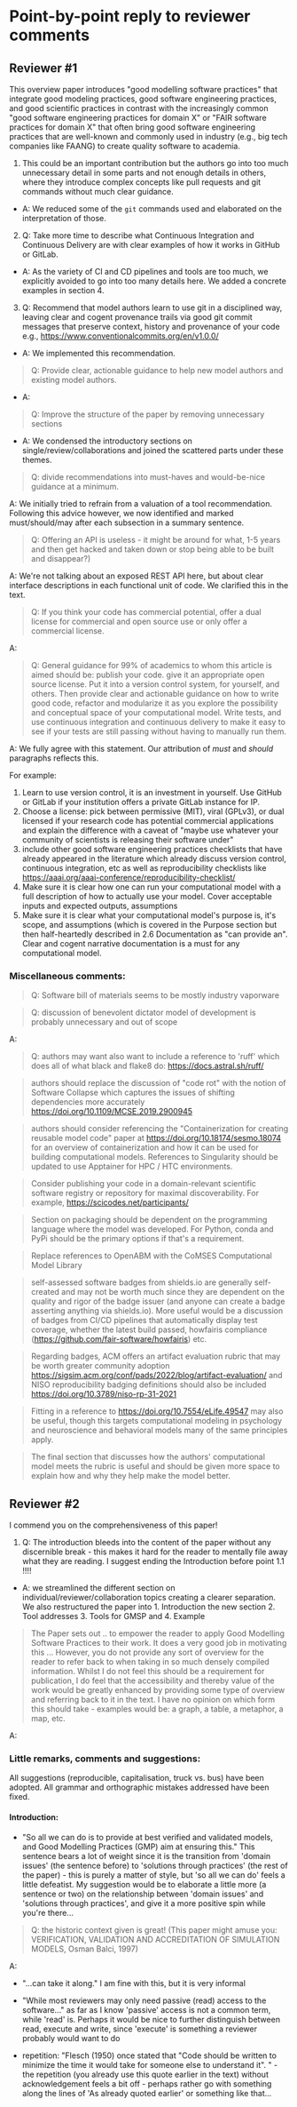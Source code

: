 <!--
SPDX-FileCopyrightText:  2024 Helmholtz-Zentrum hereon GmbH
SPDX-License-Identifier: CC-BY-NC-4.0
-->

# Point-by-point reply to reviewer comments

## Reviewer #1

This overview paper introduces "good modelling software practices" that integrate good modeling practices, good software engineering practices, and good scientific practices in contrast with the increasingly common "good software engineering practices for domain X" or "FAIR software practices for domain X" that often bring good software engineering practices that are well-known and commonly used in industry (e.g., big tech companies like FAANG) to create quality software to academia.

1. This could be an important contribution but the authors go into too much unnecessary detail in some parts and not enough details in others, where they introduce complex concepts like pull requests and git commands without much clear guidance.

- A: We reduced some of the `git` commands used and elaborated on the interpretation of those.

2. Q: Take more time to describe what Continuous Integration and Continuous Delivery are with clear examples of how it works in GitHub or GitLab.

- A: As the variety of CI and CD pipelines and tools are too much, we explicitly avoided to go into too many details here. We added a concrete examples in section 4.

3. Q: Recommend that model authors learn to use git in a disciplined way, leaving clear and cogent provenance trails via good git commit messages that preserve context, history and provenance of your code e.g., https://www.conventionalcommits.org/en/v1.0.0/

- A: We implemented this recommendation.

> Q: Provide clear, actionable guidance to help new model authors and existing model authors.

- A:

> Q: Improve the structure of the paper by removing unnecessary sections

- A: We condensed the introductory sections on single/review/collaborations and joined the scattered parts under these themes.

> Q: divide recommendations into must-haves and would-be-nice guidance at a minimum.

A: We initially tried to refrain from a valuation of a tool recommendation. Following this advice however, we now identified and marked must/should/may after each subsection in a summary sentence.

> Q: Offering an API is useless - it might be around for what, 1-5 years and then get hacked and taken down or stop being able to be built and disappear?)

A: We're not talking about an exposed REST API here, but about clear interface descriptions in each functional unit of code.  We clarified this in the text.

> Q: If you think your code has commercial potential, offer a dual license for commercial and open source use or only offer a commercial license.

A:

> Q: General guidance for 99% of academics to whom this article is aimed should be: publish your code. give it an appropriate open source license. Put it into a version control system, for yourself, and others. Then provide clear and actionable guidance on how to write good code, refactor and modularize it as you explore the possibility and conceptual space of your computational model. Write tests, and use continuous integration and continuous delivery to make it easy to see if your tests are still passing without having to manually run them.

A: We fully agree with this statement.  Our attribution of *must* and *should* paragraphs reflects this.

For example:

1. Learn to use version control, it is an investment in yourself. Use GitHub or GitLab if your institution offers a private GitLab instance for IP.
2. Choose a license: pick between permissive (MIT), viral (GPLv3), or dual licensed if your research code has potential commercial applications and explain the difference with a caveat of "maybe use whatever your community of scientists is releasing their software under"
3. include other good software engineering practices checklists that have already appeared in the literature which already discuss version control, continuous integration, etc as well as reproducibility checklists like https://aaai.org/aaai-conference/reproducibility-checklist/
4. Make sure it is clear how one can run your computational model with a full description of how to actually use your model. Cover acceptable inputs and expected outputs, assumptions
5. Make sure it is clear what your computational model's purpose is, it's scope, and assumptions (which is covered in the Purpose section but then half-heartedly described in 2.6 Documentation as "can provide an". Clear and cogent narrative documentation is a must for any computational model.

### Miscellaneous comments:

> Q: Software bill of materials seems to be mostly industry vaporware

> Q: discussion of benevolent dictator model of development is probably unnecessary and out of scope

A:

> Q: authors may want also want to include a reference to 'ruff' which does all of what black and flake8 do: https://docs.astral.sh/ruff/

> authors should replace the discussion of "code rot" with the notion of Software Collapse which captures the issues of shifting dependencies more accurately https://doi.org/10.1109/MCSE.2019.2900945

> authors should consider referencing the "Containerization for creating reusable model code" paper at https://doi.org/10.18174/sesmo.18074 for an overview of containerization and how it can be used for building computational models. References to Singularity should be updated to use Apptainer for HPC / HTC environments.

> Consider publishing your code in a domain-relevant scientific software registry or repository for maximal discoverability. For example, https://scicodes.net/participants/

> Section on packaging should be dependent on the programming language where the model was developed. For Python, conda and PyPi should be the primary options if that's a requirement.

> Replace references to OpenABM with the CoMSES Computational Model Library

> self-assessed software badges from shields.io are generally self-created and may not be worth much since they are dependent on the quality and rigor of the badge issuer (and anyone can create a badge asserting anything via shields.io). More useful would be a discussion of badges from CI/CD pipelines that automatically display test coverage, whether the latest build passed, howfairis compliance (https://github.com/fair-software/howfairis) etc.

> Regarding badges, ACM offers an artifact evaluation rubric that may be worth greater community adoption https://sigsim.acm.org/conf/pads/2022/blog/artifact-evaluation/ and NISO reproducibility badging definitions should also be included https://doi.org/10.3789/niso-rp-31-2021

> Fitting in a reference to https://doi.org/10.7554/eLife.49547 may also be useful, though this targets computational modeling in psychology and neuroscience and behavioral models many of the same principles apply.

> The final section that discusses how the authors' computational model meets the rubric is useful and should be given more space to explain how and why they help make the model better.

## Reviewer #2

I commend you on the comprehensiveness of this paper!

1. Q: The introduction bleeds into the content of the paper without any discernible break - this makes it hard for the reader to mentally file away what they are reading. I suggest ending the Introduction before point 1.1 !!!!

- A: we streamlined the different section on individual/reviewer/collaboration topics creating a clearer separation. We also restructured the paper into 1. Introduction the new section 2. Tool addresses 3. Tools for GMSP and 4. Example

> The Paper sets out .. to empower the reader to apply Good Modelling Software Practices to their work. It does a very good job in motivating this ... However, you do not provide any sort of overview for the reader to refer back to when taking in so much densely compiled information. Whilst I do not feel this should be a requirement for publication, I do feel that the accessibility and thereby value of the work would be greatly enhanced by providing some type of overview and referring back to it in the text. I have no opinion on which form this should take - examples would be: a graph, a table, a metaphor, a map, etc.

A:


### Little remarks, comments and suggestions:

All suggestions (reproducible, capitalisation, truck vs. bus) have been adopted.  All grammar and orthographic mistakes addressed have been fixed.

#### Introduction:

- "So all we can do is to provide at best verified and validated models, and Good Modelling Practices (GMP) aim at ensuring this." This sentence bears a lot of weight since it is the transition from 'domain issues' (the sentence before) to 'solutions through practices' (the rest of the paper) - this is purely a matter of style, but 'so all we can do' feels a little defeatist. My suggestion would be to elaborate a little more (a sentence or two) on the relationship between 'domain issues' and 'solutions through practices', and give it a more positive spin while you're there...

> Q: the historic context given is great! (This paper might amuse you: VERIFICATION, VALIDATION AND ACCREDITATION OF SIMULATION MODELS, Osman Balci, 1997)

A:

- "...can take it along." I am fine with this, but it is very informal
- "While most reviewers may only need passive (read) access to the software..." as far as I know 'passive' access is not a common term, while 'read' is. Perhaps it would be nice to further distinguish between read, execute and write, since 'execute' is something a reviewer probably would want to do


- repetition: "Flesch (1950) once stated that "Code should be written to minimize the time it would take for someone else to understand it". " - the repetition (you already use this quote earlier in the text) without acknowledgement feels a bit off - perhaps rather go with something along the lines of 'As already quoted earlier' or something like that...
